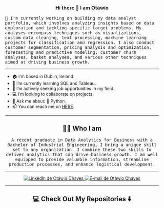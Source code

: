 ### <p align='center'> Hi there 👋 I am Otáwio</p>

  <samp>🔭 I'm currently working on building my data analyst portfolio, which involves analyzing insights based on data exploration and tackling specific target problems. My analyses encompass techniques such as visualizations, custom data cleaning, text processing, machine learning projects for classification and regression. I also conduct customer segmentation, pricing analysis and optimization, forecasting and predictive modeling, customer churn analyses, basket analyses, and various other techniques aimed at driving business growth.</samp>
</p>

---

- 🏠 I'm based in Dublin, Ireland.
- 🌱 I’m currently learning SQL and Tableau.
- 💼 I’m actively seeking job opportunities in my field.
- 💻 I’m looking to collaborate on projects.
- 💬 Ask me about: 🐍 Python.
- 📫 You can reach me on [HERE](otawiochaves@icloud.com).

---

<h2 align="center">👨‍💻 Who I am</h2>
<p align="center">
  <samp>A recent graduate in Data Analytics for Business with a Bachelor of Industrial Engineering, I bring a unique skill set to any organization. I combine these two skills to deliver analytics that can drive business growth. I am well equipped to provide valuable information, streamline production processes, and enhance logistical development.</samp>
</p>

---

<!-- Contact Me section-->
<p align="center">
  <a href="https://www.linkedin.com/in/ot%C3%A1wio-chaves-849b71278/">
    <img src="https://img.shields.io/badge/LinkedIn-Otáwio-purple?label=LinkedIn&logo=linkedin&style=for-the-badge&color=blue" alt="LinkedIn de Otáwio Chaves"/>
  </a>
  <a href="mailto:otawiochaves@icloud.com">
      <img
      src="https://img.shields.io/badge/Gmail-otawiochaves@icloud.com-purple?label=E-mail&logo=gmail&style=for-the-badge&color=blue" alt="E-mail de Otáwio Chaves"/>
 </a>
</p>

---

<h2 align="center">💻 Check Out My Repositories ⬇️ </h2>

